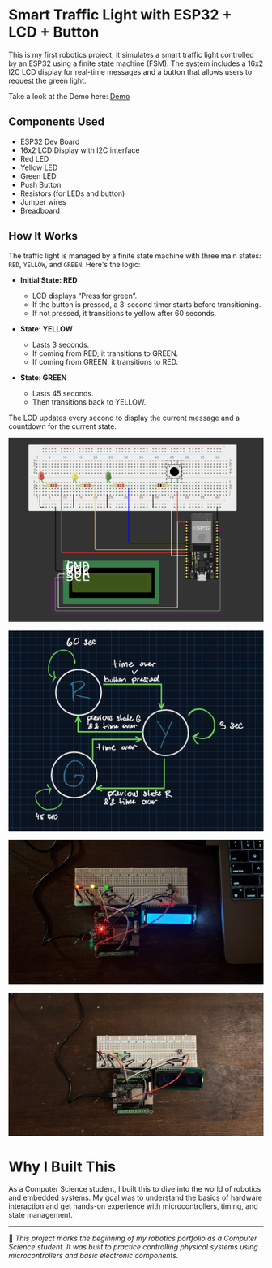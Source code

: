 # Smart Traffic Light with ESP32 + LCD + Button

This is my first robotics project, it simulates a smart traffic light controlled by an ESP32 using a finite state machine (FSM). The system includes a 16x2 I2C LCD display for real-time messages and a button that allows users to request the green light.

Take a look at the Demo here: [Demo](https://pinedaangel20.github.io/smart-traffic-light-esp32-lcd-button/demo.html)

## Components Used

- ESP32 Dev Board  
- 16x2 LCD Display with I2C interface  
- Red LED  
- Yellow LED  
- Green LED  
- Push Button  
- Resistors (for LEDs and button)  
- Jumper wires  
- Breadboard  

## How It Works

The traffic light is managed by a finite state machine with three main states: `RED`, `YELLOW`, and `GREEN`. Here's the logic:

- **Initial State: RED**
  - LCD displays “Press for green”.
  - If the button is pressed, a 3-second timer starts before transitioning.
  - If not pressed, it transitions to yellow after 60 seconds.

- **State: YELLOW**
  - Lasts 3 seconds.
  - If coming from RED, it transitions to GREEN.
  - If coming from GREEN, it transitions to RED.

- **State: GREEN**
  - Lasts 45 seconds.
  - Then transitions back to YELLOW.

The LCD updates every second to display the current message and a countdown for the current state.

![Wiring Diagram](wiring-diagram.png)


![FSM Diagram](fsm-diagram.png)


![Project On](on.png)


![Project Off](off.png)


# Why I Built This

As a Computer Science student, I built this to dive into the world of robotics and embedded systems. My goal was to understand the basics of hardware interaction and get hands-on experience with microcontrollers, timing, and state management.

---

📌 *This project marks the beginning of my robotics portfolio as a Computer Science student. It was built to practice controlling physical systems using microcontrollers and basic electronic components.*
